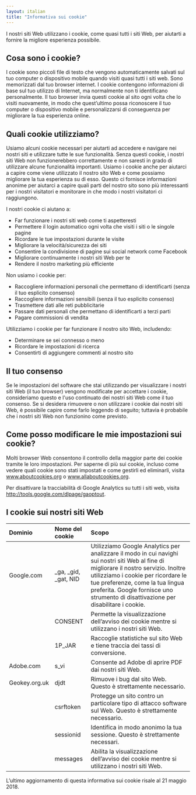 ```yaml
---
layout: italian
title: "Informativa sui cookie"
---
```


I nostri siti Web utilizzano i cookie, come quasi tutti i siti Web, per aiutarti a fornire la migliore esperienza possibile.

## Cosa sono i cookie?

I cookie sono piccoli file di testo che vengono automaticamente salvati sul tuo computer o dispositivo mobile quando visiti quasi tutti i siti web. Sono memorizzati dal tuo browser internet. I cookie contengono informazioni di base sul tuo utilizzo di Internet, ma normalmente non ti identificano personalmente. Il tuo browser invia questi cookie al sito ogni volta che lo visiti nuovamente, in modo che quest’ultimo possa riconoscere il tuo computer o dispositivo mobile e personalizzarsi di conseguenza per migliorare la tua esperienza online.

## Quali cookie utilizziamo?

Usiamo alcuni cookie necessari per aiutarti ad accedere e navigare nei nostri siti e utilizzare tutte le sue funzionalità. Senza questi cookie, i nostri siti Web non funzionerebbero correttamente e non saresti in grado di utilizzare alcune funzionalità importanti. Usiamo i cookie anche per aiutarci a capire come viene utilizzato il nostro sito Web e come possiamo migliorare la tua esperienza su di esso. Questo ci fornisce informazioni anonime per aiutarci a capire quali parti del nostro sito sono più interessanti per i nostri visitatori e monitorare in che modo i nostri visitatori ci raggiungono.

I nostri cookie ci aiutano a:
- Far funzionare i nostri siti web come ti aspetteresti
- Permettere il login automatico ogni volta che visiti i siti o le singole pagine
- Ricordare le tue impostazioni durante le visite
- Migliorare la velocità/sicurezza dei siti
- Consentire la condivisione di pagine sui social network come Facebook
- Migliorare continuamente i nostri siti Web per te
- Rendere il nostro marketing più efficiente

Non usiamo i cookie per:
- Raccogliere informazioni personali che permettano di identificarti (senza il tuo esplicito consenso)
- Raccogliere informazioni sensibili (senza il tuo esplicito consenso)
- Trasmettere dati alle reti pubblicitarie
- Passare dati personali che permettano di identificarti a terzi parti
- Pagare commissioni di vendita

Utilizziamo i cookie per far funzionare il nostro sito Web, includendo:
- Determinare se sei connesso o meno
- Ricordare le impostazioni di ricerca
- Consentirti di aggiungere commenti al nostro sito

## Il tuo consenso

Se le impostazioni del software che stai utilizzando per visualizzare i nostri siti Web (il tuo browser) vengono modificate per accettare i cookie, consideriamo questo e l'uso continuato dei nostri siti Web come il tuo consenso. Se si desidera rimuovere o non utilizzare i cookie dai nostri siti Web, è possibile capire come farlo leggendo di seguito; tuttavia è probabile che i nostri siti Web non funzionino come previsto.

## Come posso modificare le mie impostazioni sui cookie?

Molti browser Web consentono il controllo della maggior parte dei cookie tramite le loro impostazioni. Per saperne di più sui cookie, incluso come vedere quali cookie sono stati impostati e come gestirli ed eliminarli, visita www.aboutcookies.org o www.allaboutcookies.org.

Per disattivare la tracciabilità di Google Analytics su tutti i siti web, visita http://tools.google.com/dlpage/gaoptout.

## I cookie sui nostri siti Web

| Dominio | Nome del cookie | Scopo |
| :----- | :---------- | :------ |
| Google.com | \_ga, \_gid, \_gat, NID | Utilizziamo Google Analytics per analizzare il modo in cui navighi sui nostri siti Web al fine di migliorare il nostro servizio. Inoltre utilizziamo i cookie per ricordare le tue preferenze, come la tua lingua preferita. Google fornisce uno strumento di disattivazione per disabilitare i cookie. |
| | CONSENT | Permette la visualizzazione dell’avviso dei cookie mentre si utilizzano i nostri siti Web. |
| | 1P_JAR | Raccoglie statistiche sul sito Web e tiene traccia dei tassi di conversione. |
|Adobe.com | s_vi | Consente ad Adobe di aprire PDF dai nostri siti Web. |
| Geokey.org.uk | djdt | Rimuove i bug dal sito Web. Questo è strettamente necessario. |
| | csrftoken | Protegge un sito contro un particolare tipo di attacco software sul Web. Questo è strettamente necessario. |
| | sessionid | Identifica in modo anonimo la tua sessione. Questo è strettamente necessari. |
| | messages | Abilita la visualizzazione dell’avviso dei cookie mentre si utilizzano i nostri siti Web. |

L’ultimo aggiornamento di questa informativa sui cookie risale al 21 maggio 2018.
